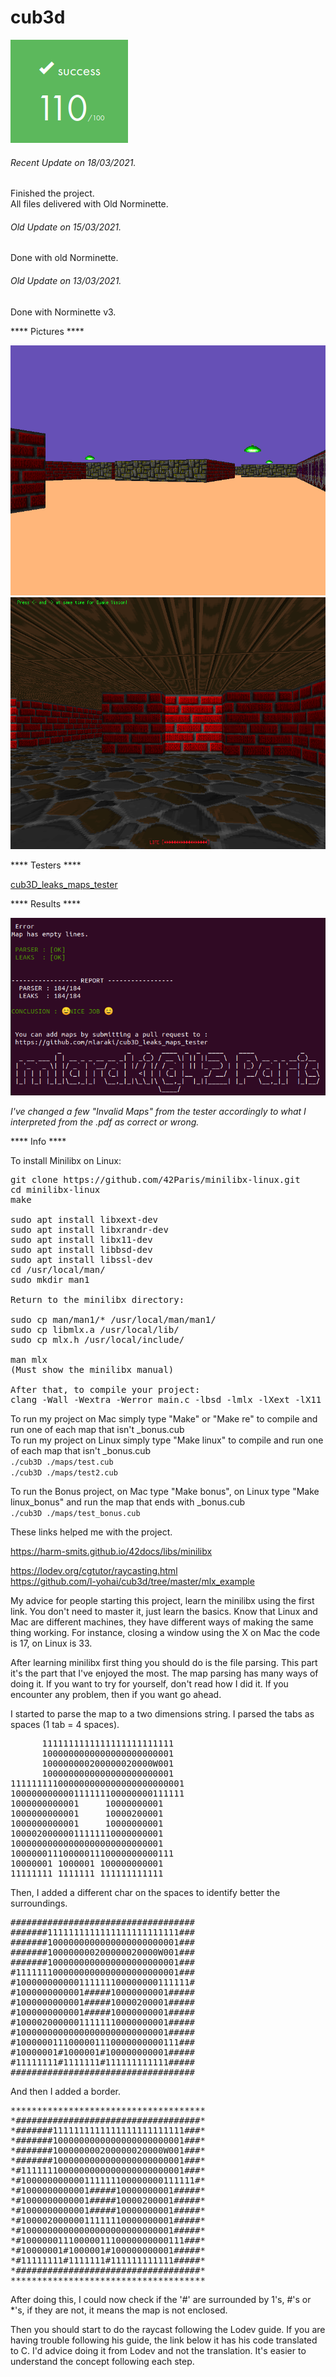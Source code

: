 # cub3d

![GitHub Logo](/extras/images/Success.png)

###### <i>Recent Update on 18/03/2021.</i>
Finished the project.\
All files delivered with Old Norminette.

###### <i>Old Update on 15/03/2021.</i>
Done with old Norminette.

###### <i>Old Update on 13/03/2021.</i>
Done with Norminette v3.

**** Pictures ****

![GitHub Logo](/extras/images/picture_1.png)\
![GitHub Logo](/extras/images/picture_2.png)

**** Testers ****

[cub3D_leaks_maps_tester](https://github.com/mlaraki/cub3D_leaks_maps_tester)

**** Results ****

![GitHub Logo](/extras/images/cub3D_leaks_maps_tester.png)

*I've changed a few "Invalid Maps" from the tester accordingly to what I interpreted from the .pdf as correct or wrong.*


**** Info ****

To install Minilibx on Linux:
<pre>
git clone https://github.com/42Paris/minilibx-linux.git
cd minilibx-linux
make

sudo apt install libxext-dev
sudo apt install libxrandr-dev
sudo apt install libx11-dev
sudo apt install libbsd-dev
sudo apt install libssl-dev
cd /usr/local/man/
sudo mkdir man1

Return to the minilibx directory:

sudo cp man/man1/* /usr/local/man/man1/
sudo cp libmlx.a /usr/local/lib/
sudo cp mlx.h /usr/local/include/

man mlx
(Must show the minilibx manual)

After that, to compile your project:
clang -Wall -Wextra -Werror main.c -lbsd -lmlx -lXext -lX11
</pre>

To run my project on Mac simply type "Make" or "Make re" to compile and run one of each map that isn't _bonus.cub \
To run my project on Linux simply type "Make linux" to compile and run one of each map that isn't _bonus.cub \
`./cub3D ./maps/test.cub` \
`./cub3D ./maps/test2.cub` 

To run the Bonus project, on Mac type "Make bonus", on Linux type "Make linux_bonus" and run the map that ends with _bonus.cub \
`./cub3D ./maps/test_bonus.cub` 

These links helped me with the project.

https://harm-smits.github.io/42docs/libs/minilibx

https://lodev.org/cgtutor/raycasting.html \
https://github.com/l-yohai/cub3d/tree/master/mlx_example

My advice for people starting this project, learn the minilibx using the first link. You don't need to master it, just learn the basics. Know that Linux and Mac are different machines, they have different ways of making the same thing working. For instance, closing a window using the X on Mac the code is 17, on Linux is 33. 

After learning minilibx first thing you should do is the file parsing. This part it's the part that I've enjoyed the most. The map parsing has many ways of doing it. If you want to try for yourself, don't read how I did it. If you encounter any problem, then if you want go ahead.

I started to parse the map to a two dimensions string. I parsed the tabs as spaces (1 tab = 4 spaces).

<pre>
      1111111111111111111111111
      1000000000000000000000001
      100000000200000020000W001
      1000000000000000000000001
111111111000000000000000000000001
100000000000111111100000000111111
1000000000001     10000000001
1000000000001     10000200001
1000000000001     10000000001
10000200000011111110000000001
10000000000000000000000000001
1000000111000001110000000000111
10000001 1000001 100000000001
11111111 1111111 111111111111
</pre>

Then, I added a different char on the spaces to identify better the surroundings.

<pre>
###################################
#######1111111111111111111111111###
#######1000000000000000000000001###
#######100000000200000020000W001###
#######1000000000000000000000001###
#1111111000000000000000000000001###
#100000000000111111100000000111111#
#1000000000001#####10000000001#####
#1000000000001#####10000200001#####
#1000000000001#####10000000001#####
#10000200000011111110000000001#####
#10000000000000000000000000001#####
#1000000111000001110000000000111###
#10000001#1000001#100000000001#####
#11111111#1111111#111111111111#####
###################################
</pre>

And then I added a border.

<pre>
*************************************
*###################################*
*#######1111111111111111111111111###*
*#######1000000000000000000000001###*
*#######100000000200000020000W001###*
*#######1000000000000000000000001###*
*#1111111000000000000000000000001###*
*#100000000000111111100000000111111#*
*#1000000000001#####10000000001#####*
*#1000000000001#####10000200001#####*
*#1000000000001#####10000000001#####*
*#10000200000011111110000000001#####*
*#10000000000000000000000000001#####*
*#1000000111000001110000000000111###*
*#10000001#1000001#100000000001#####*
*#11111111#1111111#111111111111#####*
*###################################*
*************************************
</pre>

After doing this, I could now check if the '#' are surrounded by 1's, #'s or *'s, if they are not, it means the map is not enclosed.

Then you should start to do the raycast following the Lodev guide. If you are having trouble following his guide, the link below it has his code translated to C.
I'd advice doing it from Lodev and not the translation. It's easier to understand the concept following each step.

